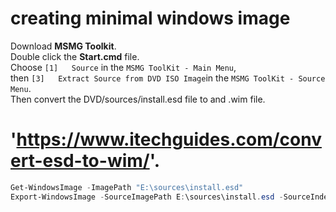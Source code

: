 # creating minimal windows image

Download **MSMG Toolkit**.  
Double click the **Start.cmd** file.  
Choose `[1]   Source` in the `MSMG ToolKit - Main Menu`,  
then `[3]   Extract Source from DVD ISO Image`in the `MSMG ToolKit - Source Menu`.  
Then convert the DVD/sources/install.esd file to and .wim file.  
# 'https://www.itechguides.com/convert-esd-to-wim/'.  

```powershell
Get-WindowsImage -ImagePath "E:\sources\install.esd"
Export-WindowsImage -SourceImagePath E:\sources\install.esd -SourceIndex 7 -DestinationImagePath C:\WIMFiles\export.wim -CheckIntegrity
```
